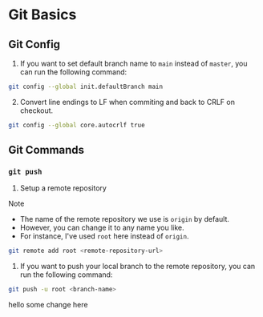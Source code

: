 # Git Basics

## Git Config

1. If you want to set default branch name to `main` instead of `master`, you can run the following command:

```bash
git config --global init.defaultBranch main
```

2. Convert line endings to LF when commiting and back to CRLF on checkout.

```bash
git config --global core.autocrlf true
```

## Git Commands

### `git push`

1. Setup a remote repository

> [!NOTE]
>
> - The name of the remote repository we use is `origin` by default.
> - However, you can change it to any name you like.
> - For instance, I've used `root` here instead of `origin`.

```bash
git remote add root <remote-repository-url>
```

1. If you want to push your local branch to the remote repository, you can run the following command:

```bash
git push -u root <branch-name>
```

hello
some change here
